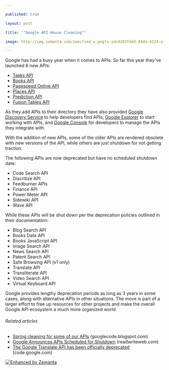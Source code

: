 ---
published: true
layout: post
title: '"Google API House Cleaning"'
image: http://img.zemanta.com/zemified_e.png?x-id=4283fddd-44da-4224-afee-fc567b803ab1
---

Google has had a busy year when it comes to APIs. So far this year they've launched 6 new APIs:
<ul class="mainlist">
     <li>
          <a title="Google Tasks API" href="https://code.google.com/apis/tasks/index.html">Tasks API</a>
     </li>
     <li>
          <a title="Google Books API" href="https://code.google.com/apis/books/">Books API</a>
     </li>
     <li>
          <a title="Pagespeed Online API" href="https://code.google.com/apis/pagespeedonline/index.html">Pagespeed Online API</a>
     </li>
     <li>
          <a title="Google Places API" href="https://code.google.com/apis/maps/documentation/places/">Places API</a>
     </li>
     <li>
          <a title="Google Prediction API" href="https://code.google.com/apis/predict/">Prediction API</a>
     </li>
     <li>
          <a title="Google Fusion Tables API" href="https://code.google.com/apis/fusiontables/">Fusion Tables API</a>
     </li>
</ul>As they add APIs to their directory they have also provided <a title="Google Discovery Service" href="http://blog.apievangelist.com/2011/05/21/google-apis-discovery-service/">Google Discovery Service</a> to help developers find APIs, <a title="Google Explorer" href="http://blog.apievangelist.com/2011/05/21/google-apis-explorer/">Google Explorer</a> to start working with APIs, and <a title="Google Console" href="http://blog.apievangelist.com/2011/05/21/google-apis-console/">Google Console</a> for developers to manage the APIs they integrate with.
<p>With the addition of new APIs, some of the older APIs are rendered obsolete with new versions of the API, while others are just shutdown for not getting traction.
<p>The following APIs are now deprecated but have no scheduled shutdown date:
<ul class="mainlist">
     <li>Code Search API
     </li>
     <li>Diacritize API
     </li>
     <li>Feedburner APIs
     </li>
     <li>Finance API
     </li>
     <li>Power Meter API
     </li>
     <li>Sidewiki API
     </li>
     <li>Wave API
     </li>
</ul>While these APIs will be shut down per the deprecation policies outlined in their documentation:
<ul class="mainlist">
     <li>Blog Search API
     </li>
     <li>Books Data API
     </li>
     <li>Books JavaScript API
     </li>
     <li>Image Search API
     </li>
     <li>News Search API
     </li>
     <li>Patent Search API
     </li>
     <li>Safe Browsing API (v1 only)
     </li>
     <li>Translate API
     </li>
     <li>Transliterate API
     </li>
     <li>Video Search API
     </li>
     <li>Virtual Keyboard API
     </li>
</ul>Google provides lengthy deprecation periods as long as 3 years in some cases, along with alternative APIs in other situations. The move is part of a larger effort to free up resources for other projects and make the overall Google API ecosystem a much more organized world.
<h6 class="zemanta-related-title c1">
     Related articles
</h6>
<ul class="zemanta-article-ul">
     <li class="zemanta-article-ul-li">
          <a href="https://googlecode.blogspot.com/2011/05/spring-cleaning-for-some-of-our-apis.html">Spring cleaning for some of our APIs</a> (googlecode.blogspot.com)
     </li>
     <li class="zemanta-article-ul-li">
          <a href="http://www.readwriteweb.com/archives/google_announces_apis_scheduled_for_shutdown.php">Google Announces APIs Scheduled for Shutdown</a> (readwriteweb.com)
     </li>
     <li class="zemanta-article-ul-li">
          <a href="https://code.google.com/intl/de-DE/apis/language/translate/overview.html">The Google Translate API has been officially deprecated</a> (code.google.com)
     </li>
</ul>
<div class="zemanta-pixie c3">
     <a class="zemanta-pixie-a" title="Enhanced by Zemanta" href="http://www.zemanta.com/"><img class="zemanta-pixie-img c2" src="http://img.zemanta.com/zemified_e.png?x-id=4283fddd-44da-4224-afee-fc567b803ab1" alt="Enhanced by Zemanta" /></a>
</div>


